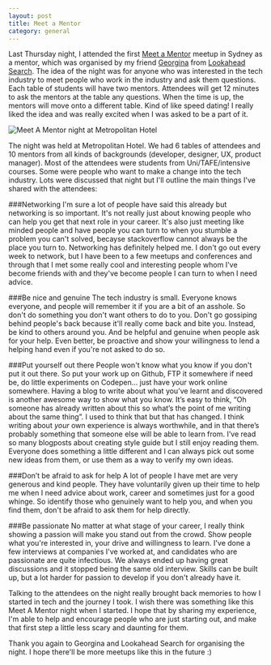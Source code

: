 ```yaml
---
layout: post
title: Meet a Mentor
category: general
---
```


Last Thursday night, I attended the first [Meet a Mentor](http://www.meetup.com/Meet-a-mentor-for-students-of-technology/) meetup in Sydney as a mentor, which was organised by my friend [Georgina](https://twitter.com/GRobilliard) from [Lookahead Search](http://www.lookahead.com.au/). The idea of the night was for anyone who was interested in the tech industry to meet people who work in the industry and ask them questions. Each table of students will have two mentors. Attendees will get 12 minutes to ask the mentors at the table any questions. When the time is up, the mentors will move onto a different table. Kind of like speed dating! I really liked the idea and was really excited when I was asked to be a part of it.

<div class="txt-center">
  <img src="http://photos2.meetupstatic.com/photos/event/3/0/7/2/highres_398172402.jpeg" alt="Meet A Mentor night at Metropolitan Hotel">
</div>

The night was held at Metropolitan Hotel. We had 6 tables of attendees and 10 mentors from all kinds of backgrounds (developer, designer, UX, product manager). Most of the attendees were students from Uni/TAFE/intensive courses. Some were people who want to make a change into the tech industry. Lots were discussed that night but I'll outline the main things I've shared with the attendees:

###Networking
I'm sure a lot of people have said this already but networking is so important. It's not really just about knowing people who can help you get that next role in your career. It's also just meeting like minded people and have people you can turn to when you stumble a problem you can't solved, becayse stackoverflow cannot always be the place you turn to. Networking has definitely helped me. I don't go out every week to network, but I have been to a few meetups and conferences and through that I met some really cool and interesting people whom I've become friends with and they've become people I can turn to when I need advice.

###Be nice and genuine
The tech industry is small. Everyone knows everyone, and people will remember it if you are a bit of an asshole. So don't do something you don't want others to do to you. Don't go gossiping behind people's back because it'll really come back and bite you. Instead, be kind to others around you. And be helpful and genuine when people ask for your help. Even better, be proactive and show your willingness to lend a helping hand even if you're not asked to do so.

###Put yourself out there
People won't know what you know if you don't put it out there. So put your work up on Github, FTP it somewhere if need be, do little experiments on Codepen... just have your work online somewhere. Having a blog to write about what you’ve learnt and discovered is another awesome way to show what you know. It’s easy to think, “Oh someone has already written about this so what’s the point of me writing about the same thing”. I used to think that but that has changed. I think writing about *your* own experience is always worthwhile, and in that there’s probably something that someone else will be able to learn from. I’ve read so many blogposts about creating style guide but I still enjoy reading them. Everyone does something a little different and I can always pick out some new ideas from them, or use them as a way to verify my own ideas.

###Don’t be afraid to ask for help
A lot of people I have met are very generous and kind people. They have voluntarily given up their time to help me when I need advice about work, career and sometimes just for a good whinge. So identify those who genuinely want to help you, and when you find them, don't be afraid to ask them for help directly.

###Be passionate
No matter at what stage of your career, I really think showing a passion will make you stand out from the crowd. Show people what you're interested in, your drive and willingness to learn. I've done a few interviews at companies I've worked at, and candidates who are passionate are quite infectious. We always ended up having great discussions and it stopped being the same old interview. Skills can be built up, but a lot harder for passion to develop if you don't already have it.

Talking to the attendees on the night really brought back memories to how I started in tech and the journey I took. I wish there was something like this Meet A Mentor night when I started. I hope that by sharing my experience, I'm able to help and encourage people who are just starting out, and make that first step a little less scary and daunting for them.

Thank you again to Georgina and Lookahead Search for organising the night. I hope there'll be more meetups like this in the future :)